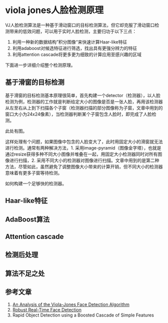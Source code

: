 viola jones人脸检测原理
=====

VJ人脸检测算法是一种基于滑动窗口的目标检测算法，但它却克服了滑动窗口检测带来的低效问题，可以用于实时人脸检测，主要归功于以下三点：

1. 利用一种新的数据结构”积分图像“来快速计算Haar-like特征
2. 利用adaboost对候选特征进行筛选，找出具有更强分辨力的特征
3. 利用attention cascade将更多更为细致的计算应用至感兴趣的区域

下面进一步详细介绍整个检测原理。

## 基于滑窗的目标检测

基于滑窗的目标检测基本原理很简单，首先构建一个detector（检测器），以人脸检测为例，检测器的工作就是判断给定大小的图像是否是一张人脸，再用该检测器从左至右从上到下扫描各个子窗（检测器扫描的部分图像称为子窗，文章中用到的窗口大小为24x24像素），当检测器判断某个子窗包含人脸时，即完成了人脸检测。

此处有图。

这样处理有个问题，如果图像中包含的人脸变大了，此时用固定大小的滑窗就无法进行检测。通常有两种解决方法，1. 采用image-pyramid（图像金字塔），也就是通过resize获得多种不同大小图像并堆叠在一起，用固定大小检测器同时对所有图像进行扫描，2. 采用不同大小的检测器对图像进行扫描。文章中用到的是第二种方法，尽管如此，虽然避免了调整图像大小带来的计算开销，但不同大小的检测器意味着有更多子窗等待检测。

如何构建一个足够快的检测器。

## Haar-like特征





## AdaBoost算法





## Attention cascade





## 检测后处理







## 算法不足之处







参考文章
-----

1. [An Analysis of the Viola-Jones Face Detection Algorithm]( http://www.ipol.im/pub/art/2014/104/article.pdf)
2. [Robust Real-Time Face Detection](https://www.face-rec.org/algorithms/Boosting-Ensemble/16981346.pdf)
3. Rapid Object Detection using a Boosted Cascade of Simple Features

